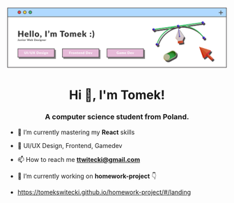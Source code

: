 ![Tomek's Github banner](banner3.png)

<h1 align="center">Hi 👋, I'm Tomek!</h1>
<h3 align="center">A computer science student from Poland.</h3>



- 🌱 I’m currently mastering my **React** skills 

- 📰  UI/UX Design, Frontend, Gamedev

- 📫 How to reach me **ttwitecki@gmail.com**

- 🔭 I’m currently working on **homework-project** 👇
- https://tomekswitecki.github.io/homework-project/#/landing





